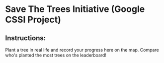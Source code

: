 # Save The Trees Initiative (Google CSSI Project)

## Instructions: 
Plant a tree in real life and record your progress here on the map. Compare who's planted the most trees on the leaderboard!
